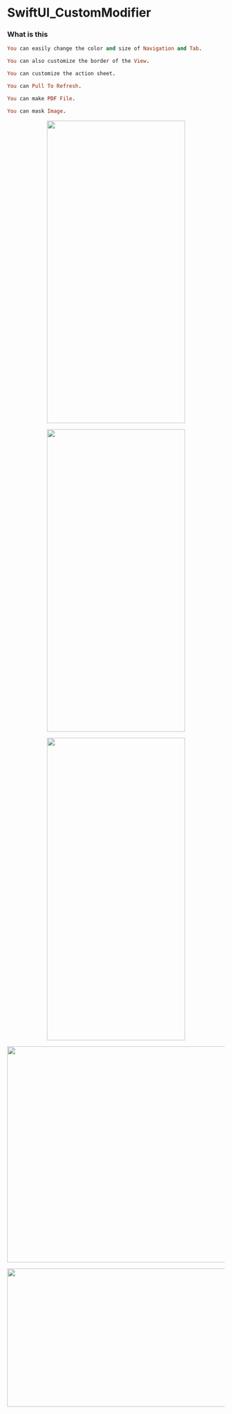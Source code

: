 # SwiftUI_CustomModifier

### What is this
```ruby
You can easily change the color and size of Navigation and Tab.

You can also customize the border of the View.

You can customize the action sheet.

You can Pull To Refresh.

You can make PDF File.

You can mask Image.
```
<p align="center">
<img src= "https://user-images.githubusercontent.com/16457165/82578957-1073a400-9bc8-11ea-82f2-7d21361abb59.gif" width="320" height="700">
 </p>


<p align="center">
<img src= "https://user-images.githubusercontent.com/16457165/82133371-4e6a7400-9826-11ea-8eba-67d9f4f8e9aa.gif" width="320" height="700">
 </p>

<p align="center">
<img src= "https://user-images.githubusercontent.com/16457165/81165869-b66ebe00-8fcd-11ea-84ac-c04d17baa9b7.gif" width="320" height="700">
 </p>
 
<p align="center">
<img src= "https://user-images.githubusercontent.com/16457165/78512300-4a3a4800-77de-11ea-9df2-eaf56da0c67d.gif" width="800" height="500">
 </p>
 
<p align="center">
<img src= "https://user-images.githubusercontent.com/16457165/80869085-3e587d80-8cd9-11ea-9ded-fb58a9f0c7c5.png" width="800" height="320">
 </p>
